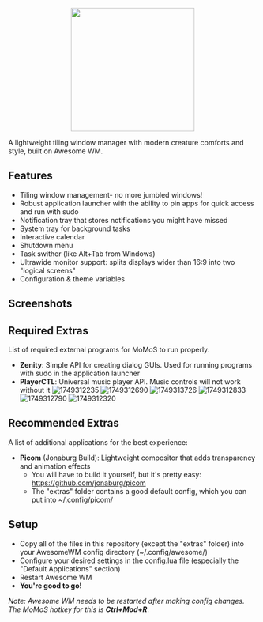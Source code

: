 <p align="center"><img src="https://imgur.com/qZz4J5l.png" width=250></p>

A lightweight tiling window manager with modern creature comforts and style, built on Awesome WM.

## Features
- Tiling window management- no more jumbled windows!
- Robust application launcher with the ability to pin apps for quick access and run with sudo
- Notification tray that stores notifications you might have missed
- System tray for background tasks
- Interactive calendar
- Shutdown menu
- Task swither (like Alt+Tab from Windows)
- Ultrawide monitor support: splits displays wider than 16:9 into two "logical screens"
- Configuration & theme variables

## Screenshots

## Required Extras
List of required external programs for MoMoS to run properly:
- **Zenity**: Simple API for creating dialog GUIs. Used for running programs with sudo in the application launcher
- **PlayerCTL**: Universal music player API. Music controls will not work without it
![1749312235](https://github.com/user-attachments/assets/e7583e95-e148-472e-9376-1eebe46a9da1)
![1749312690](https://github.com/user-attachments/assets/7c24d909-8050-4755-8edd-6d8aab93391d)
![1749313726](https://github.com/user-attachments/assets/50fc3a00-9a19-4bb0-8285-6023ca596724)
![1749312833](https://github.com/user-attachments/assets/dd4eb5bf-74bd-4824-8add-583c5684ef98)
![1749312790](https://github.com/user-attachments/assets/5900bb05-abcb-4b47-bf1f-5c147788901d)
![1749312320](https://github.com/user-attachments/assets/1c1251c5-9a51-46eb-82db-974ecb7867d5)

## Recommended Extras
A list of additional applications for the best experience:
- **Picom** (Jonaburg Build): Lightweight compositor that adds transparency and animation effects
    - You will have to build it yourself, but it's pretty easy: https://github.com/jonaburg/picom
    - The "extras" folder contains a good default config, which you can put into ~/.config/picom/

## Setup
- Copy all of the files in this repository (except the "extras" folder) into your AwesomeWM config directory (~/.config/awesome/)
- Configure your desired settings in the config.lua file (especially the "Default Applications" section)
- Restart Awesome WM
- **You're good to go!**

*Note: Awesome WM needs to be restarted after making config changes. The MoMoS hotkey for this is **Ctrl+Mod+R***.

